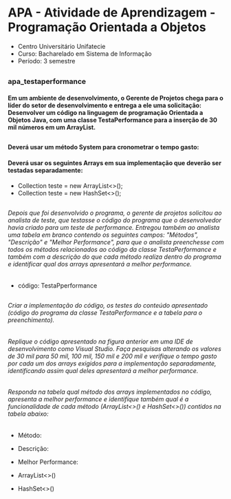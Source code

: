 # APA - Atividade de Aprendizagem - Programação Orientada a Objetos
- Centro Universitário Unifatecie 
- Curso: Bacharelado em Sistema de Informação
- Período: 3 semestre

##

### apa_testaperformance

#### Em um ambiente de desenvolvimento, o Gerente de Projetos chega para o líder do setor de desenvolvimento e entrega a ele uma solicitação: Desenvolver um código na linguagem de programação Orientada a Objetos Java, com uma classe TestaPerformance para a inserção de 30 mil números  em um ArrayList. 

## 

#### Deverá usar um método System para cronometrar o tempo gasto:
#### Deverá usar os seguintes Arrays em sua implementação que deverão ser testadas separadamente:

- Collection<Integer> teste = new ArrayList<>();
- Collection<Integer> teste = new HashSet<>();

## 

###### Depois que foi desenvolvido o programa, o gerente de projetos solicitou ao analista de teste, que testasse o código do programa que o desenvolvedor havia criado para um teste de performance. Entregou também ao analista uma tabela em branco contendo os seguintes campos: "Métodos", "Descrição" e "Melhor Performance", para que o analista preenchesse com todos os métodos relacionados ao código da classe TestaPerformance e também com a descrição do que cada método realiza dentro do programa e identificar qual dos arrays apresentará a melhor performance.

- código: TestaPperformance

## 

###### Criar a implementação do código, os testes do conteúdo apresentado (código do programa da classe TestaPerformance e a tabela para o preenchimento).

###### Replique o código apresentado na figura anterior em uma IDE de desenvolvimento como Visual Studio. Faça pesquisas alterando os valores de 30 mil para 50 mil, 100 mil, 150 mil e 200 mil e verifique o tempo gasto por cada um dos arrays exigidos para a implementação separadamente, identificando assim qual deles apresentará a melhor performance.

## 

###### Responda na tabela qual método dos arrays implementados no código, apresenta a melhor performance e identifique também qual é a funcionalidade de cada método (ArrayList<>() e HashSet<>())  contidos na tabela abaixo:


- Método:
- Descrição:
- Melhor Performance:


- ArrayList<>()

- HashSet<>()


